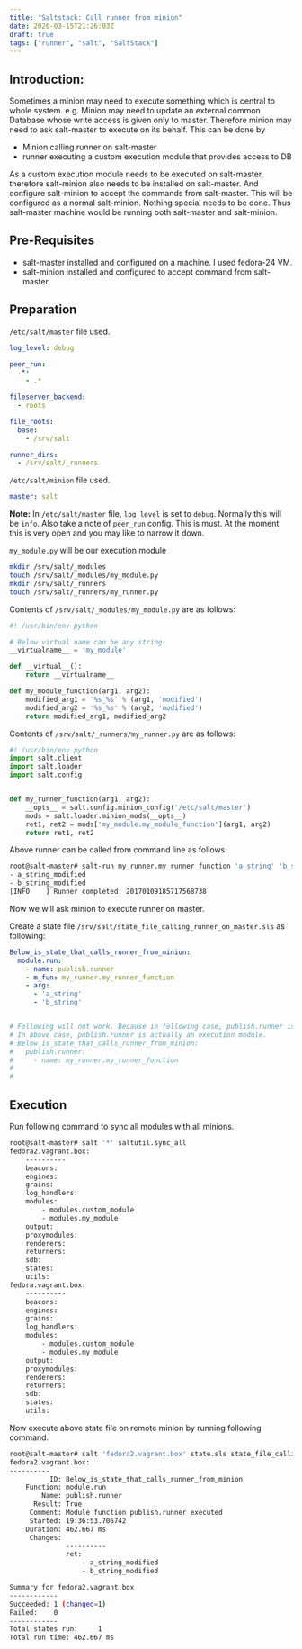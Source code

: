 ```yaml
---
title: "Saltstack: Call runner from minion"
date: 2020-03-15T21:26:03Z
draft: true
tags: ["runner", "salt", "SaltStack"]
---
```

<!--- Below style are also defined in static/css/my.css file.
They are repeatedly defined here so that pandoc can generate
the final HTML with all necessary css styles.
Note: draft: true above. This prevents publishing it to GitHUB.
--->
<style>
/* To highlight text in Green in pre tag */
.hl {color: #008A00;}
/* To highlight text in Bold Green in pre tag */
.hlb {color: #008A00; font-weight: bold;}
/* To highlight text in Bold Red in pre tag */
.hlbr {color:#e90001; font-weight: bold;}
/* <code> tag does not work in blogger. Use following class with span tag */
.code {
    color:#7e168d; 
    background: #f0f0f0; 
    padding: 0.1em 0.4em;
    font-family: SFMono-Regular, Consolas, "Liberation Mono", Menlo, Courier, monospace;
}
</style>

## Introduction:
Sometimes a minion may need to execute something which is central to whole system. e.g. Minion may need to update an external common Database whose write access is given only to master.
Therefore minion may need to ask salt-master to execute on its behalf. This can be done by

* Minion calling runner on salt-master
* runner executing a custom execution module that provides access to DB

As a custom execution module needs to be executed on salt-master, therefore salt-minion also needs to be installed on salt-master. And configure salt-minion to accept the commands from salt-master. This will be configured as a normal salt-minion. Nothing special needs to be done. Thus salt-master machine would be running both salt-master and salt-minion.

## Pre-Requisites
* salt-master installed and configured on a machine. I used fedora-24 VM.
* salt-minion installed and configured to accept command from salt-master.


## Preparation
`/etc/salt/master` file used.
```yaml
log_level: debug

peer_run:
  .*:
    - .*

fileserver_backend:
  - roots

file_roots:
  base:
    - /srv/salt

runner_dirs:
  - /srv/salt/_runners
```

`/etc/salt/minion` file used.
```yaml
master: salt
```
**Note:** In `/etc/salt/master` file, `log_level` is set to `debug`. Normally this will be `info`. Also take a note of `peer_run` config. This is must. At the moment this is very open and you may like to narrow it down.

`my_module.py` will be our execution module
```bash
mkdir /srv/salt/_modules
touch /srv/salt/_modules/my_module.py
mkdir /srv/salt/_runners
touch /srv/salt/_runners/my_runner.py
```

Contents of `/srv/salt/_modules/my_module.py` are as follows:
```python
#! /usr/bin/env python

# Below virtual name can be any string.
__virtualname__ = 'my_module'

def __virtual__():
    return __virtualname__

def my_module_function(arg1, arg2):
    modified_arg1 = '%s_%s' % (arg1, 'modified')
    modified_arg2 = '%s_%s' % (arg2, 'modified')
    return modified_arg1, modified_arg2
```

Contents of `/srv/salt/_runners/my_runner.py` are as follows:
```python
#! /usr/bin/env python
import salt.client
import salt.loader
import salt.config


def my_runner_function(arg1, arg2):
    __opts__ = salt.config.minion_config('/etc/salt/master')
    mods = salt.loader.minion_mods(__opts__)
    ret1, ret2 = mods['my_module.my_module_function'](arg1, arg2)
    return ret1, ret2
```

Above runner can be called from command line as follows:
```bash
root@salt-master# salt-run my_runner.my_runner_function 'a_string' 'b_string'
- a_string_modified
- b_string_modified
[INFO    ] Runner completed: 20170109185717568738
```

Now we will ask minion to execute runner on master.

Create a state file `/srv/salt/state_file_calling_runner_on_master.sls` as following:
```yaml
Below_is_state_that_calls_runner_from_minion:
  module.run:
    - name: publish.runner
    - m_fun: my_runner.my_runner_function
    - arg:
      - 'a_string'
      - 'b_string'


# Following will not work. Because in following case, publish.runner is a state module which does not exists in minions.
# In above case, publish.runner is actually an execution module.
# Below_is_state_that_calls_runner_from_minion:
#   publish.runner:
#     - name: my_runner.my_runner_function
#
#
```

## Execution
Run following command to sync all modules with all minions.
```bash
root@salt-master# salt '*' saltutil.sync_all
fedora2.vagrant.box:
    ----------
    beacons:
    engines:
    grains:
    log_handlers:
    modules:
        - modules.custom_module
        - modules.my_module
    output:
    proxymodules:
    renderers:
    returners:
    sdb:
    states:
    utils:
fedora.vagrant.box:
    ----------
    beacons:
    engines:
    grains:
    log_handlers:
    modules:
        - modules.custom_module
        - modules.my_module
    output:
    proxymodules:
    renderers:
    returners:
    sdb:
    states:
    utils:
```

Now execute above state file on remote minion by running following command.
```bash
root@salt-master# salt 'fedora2.vagrant.box' state.sls state_file_calling_runner_on_master
fedora2.vagrant.box:
----------
          ID: Below_is_state_that_calls_runner_from_minion
    Function: module.run
        Name: publish.runner
      Result: True
     Comment: Module function publish.runner executed
     Started: 19:36:53.706742
    Duration: 462.667 ms
     Changes:
              ----------
              ret:
                  - a_string_modified
                  - b_string_modified

Summary for fedora2.vagrant.box
------------
Succeeded: 1 (changed=1)
Failed:    0
------------
Total states run:     1
Total run time: 462.667 ms
```







